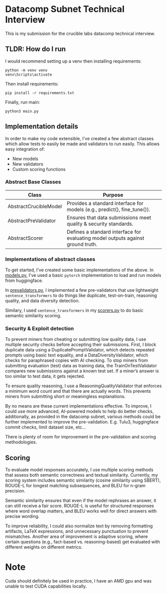 # Datacomp Subnet Technical Interview

This is my submission for the crucible labs datacomp technical interview.

## TLDR: How do I run

I would recommend setting up a venv then installing requirements:

```
python -m venv venv
venv\Scripts\activate
```

Then install requirements:

```
pip install -r requirements.txt
```

Finally, run main:

```
python3 main.py
```

## Implementation details

In order to make my code extensible, I've created a few abstract classes which allow tests to easily be made and validators to run easily.
This allows easy integration of:

- New models
- New validators
- Custom scoring functions

### Abstract Base Classes

| Class                 | Purpose                                                                         |
| --------------------- | ------------------------------------------------------------------------------- |
| AbstractCrucibleModel | Provides a standard interface for models (e.g., predict(), fine_tune()).        |
| AbstractPreValidator  | Ensures that data submissions meet quality & security standards.                |
| AbstractScorer        | Defines a standard interface for evaluating model outputs against ground truth. |

### Implementations of abstract classes

To get started, I've created some basic implementations of the above. In [models.py](./models.py), I've used a basic `pytorch` implementation to load and run models from huggingface.

In [prevalidators.py](./prevalidators.py), I implemented a few pre-validators that use lightweight `sentence_transformers` to do things like duplicate, test-on-train, reasoning quality, and data diversity detection.

Similary, I used `sentence_transformers` in my [scorers.py](./scorers.py) to do basic semantic similarity scoring.

### Security & Exploit detection

To prevent miners from cheating or submitting low quality data, I use multiple security checks before accepting their submissions. First, I block duplicate data using a DuplicatePromptValidator, which detects repeated prompts using basic text equality, and a DataDiversityValidator, which checks for paraphrased copies with AI checking. To stop miners from submitting evaluation (test) data as training data, the TrainOnTestValidator compares new submissions against a known test set. If a miner’s answer is too similar to test data, it gets rejected.

To ensure quality reasoning, I use a ReasoningQualityValidator that enforces a minimum word count and that there are actually words. This prevents miners from submitting short or meaningless explanations.

By no means are these current implementations effective. To improve, I could use more advanced, AI-powered models to help do better checks, additionally, as provided in the datacomp subnet, various methods could be further implemented to improve the pre-validation. E.g. Tulu3, huggingface commit checks, limit dataset size, etc...

There is plenty of room for improvement in the pre-validation and scoring methodologies.

## Scoring

To evaluate model responses accurately, I use multiple scoring methods that assess both semantic correctness and textual similarity. Currently, my scoring system includes semantic similarity (cosine similarity using SBERT), ROUGE-L for longest matching subsequences, and BLEU for n-gram precision.

Semantic similarity ensures that even if the model rephrases an answer, it can still receive a fair score. ROUGE-L is useful for structured responses where word overlap matters, and BLEU works well for direct answers with precise wording.

To improve reliability, I could also normalize text by removing formatting artifacts, LaTeX expressions, and unnecessary punctuation to prevent mismatches. Another area of improvement is adaptive scoring, where certain questions (e.g., fact-based vs. reasoning-based) get evaluated with different weights on different metrics.

# Note

Cuda should definitely be used in practice, I have an AMD gpu and was unable to test CUDA capabilities locally.

